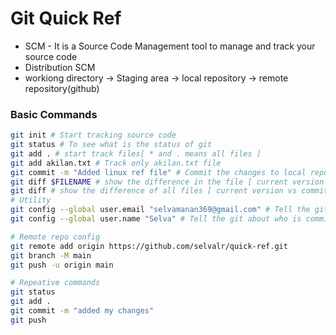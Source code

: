# Git Quick Ref

- SCM - It is a Source Code Management tool to manage and track your source code
- Distribution SCM 
- workiong directory -> Staging area -> local repository -> remote repository(github)

### Basic Commands

```bash
git init # Start tracking source code
git status # To see what is the status of git
git add . # start track files[ * and . means all files ]
git add akilan.txt # Track only akilan.txt file
git commit -m "Added linux ref file" # Commit the changes to local repository
git diff $FILENAME # show the difference in the file [ current version vs commited version]
git diff # show the difference of all files [ current version vs commited version]
# Utility
git config --global user.email "selvamanan369@gmail.com" # Tell the git about who is commiting
git config --global user.name "Selva" # Tell the git about who is commiting

# Remote repo config
git remote add origin https://github.com/selvalr/quick-ref.git
git branch -M main
git push -u origin main

# Repeative commands
git status
git add .
git commit -m "added my changes"
git push
```